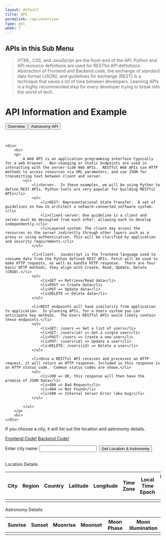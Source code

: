 ```yaml
---
layout: default
title: API
permalink: /api/overview
type: pbl
week: 7
---
```

<!-- HTML table fragment for page -->
## APIs in this Sub Menu
> HTML, CSS, and JavaScript are the front-end of the API.  Python and API resource definitions are used for RESTful API definitions. Abstraction of Frontend and Backend code, the exchange of standard data format (JSON), and guidelines for exchange (REST) is a technique that saves a lot of time between developers.  Learning APIs is a highly recommended step for every developer trying to break into the world of tech.<html>

<script>

    function testButtonClick(city) {
        
alert("yo momma!:  " + city);

        // prepare HTML result container for new output
        const resultContainer = document.getElementById("astronomy");

alert("1: " + resultContainer);

        // prepare fetch options
            const url = "https://weatherapi-com.p.rapidapi.com/astronomy.ison?q=San%Diego"; 

alert("2: " + url);
            
            const headers = {
                method: 'GET', // *GET, POST, PUT, DELETE, etc.
                mode: 'cors', // no-cors, *cors, same-origin
                cache: 'default', // *default, no-cache, reload, force-cache, only-if-cached
                credentials: 'omit', // include, *same-origin, omit
                headers: {
                    'Content-Type': 'application/json',
                    'X-RapidAPI-Key': '0b6ef107f7msh5606de624633ceap17521ejsn27566d20ff5b',
                    'X-RapidAPI-Host': 'weatherapi-com.p.rapidapi.com'
                },
            };

alert("3: " + headers);

        // fetch the API
        fetch(url, headers)
        // response is a RESTful "promise" on any successful fetch
        .then(response => {
            // check for response errors
            if (response.status !== 200) {
                const errorMsg = 'Database response error: ' + response.status;
                console.log(errorMsg);
                const tr = document.createElement("tr");
                const td = document.createElement("td");
                td.innerHTML = errorMsg;
                tr.appendChild(td);
                resultContainer.appendChild(tr);
                return;
            }
            // valid response will have json data
            response.json().then(data => {
                console.log(data);
                console.log(data.location)

                // World Data
                document.getElementById("name").innerHTML = data.location.name;
                document.getElementById("region").innerHTML = data.location.region;
                document.getElementById("country").innerHTML = data.location.country;
                document.getElementById("lat").innerHTML = data.location.lat;
                document.getElementById("lon").innerHTML = data.location.lon;
                document.getElementById("tz_id").innerHTML = data.location.tz_id;
                document.getElementById("localtime_epoch").innerHTML = data.location.localtime_epoch;
                document.getElementById("localtime").innerHTML = data.location.localtime;


        /*
                // Country data
                for (const row of data.countries_stat) {
                    console.log(row);

                    // tr for each row
                    const tr = document.createElement("tr");
                    // td for each column
                    const name = document.createElement("td");
                    const cases = document.createElement("td");
                    const deaths = document.createElement("td");
                    const active = document.createElement("td");

                    // data is specific to the API
                    name.innerHTML = row.country_name;
                    cases.innerHTML = row.cases; 
                    deaths.innerHTML = row.deaths; 
                    active.innerHTML = row.active_cases; 

                    // this builds td's into tr
                    tr.appendChild(name);
                    tr.appendChild(cases);
                    tr.appendChild(deaths);
                    tr.appendChild(active);

                    // add HTML to container
                    resultContainer.appendChild(tr);
                }
        */
            })
        })

alert("3: post fetch");

    }


</script>

<body>

<h1>API Information and Example</h1>

<a href="#overviewbutton"><button> Overview </button></a>
<a href="#astronomybutton"><button> Astronomy API </button></a>


<div id="overviewbutton">&nbsp;</div>

    <div>
        <hr>
        <p>
            A Web API is an application programming interface typically for a web browser.  Non-changing or Static Endpoints are used in interacting with the server-side Web APIs.  RESTful Web APIs use HTTP methods to access resources via URL parameters, and use JSON for transmitting text between client and server.
            <ul>
                <li>Server.  In these examples, we will be using Python to define REST APIs. Python tools are very popular for building RESTful APIs</li>
                <ul> 
                    <li>REST: Representational State Transfer.  A set of guidelines on how to architect a network-connected software system.</li>
                    <li>Client-server: One guideline is a client and server must be decoupled from each other, allowing each to develop independently.</li>
                    <li>Layered system: The client may access the resources on the server indirectly through other layers such as a proxy or using authentication. This will be clarified by application and security requirements.</li>
                </ul>

                <li>Client.  JavaScript is the frontend language used to consume data from the Python defined REST APIs. Fetch will be used to make HTTP requests, as well as handle HTTP response.  There are four basic HTTP methods, they align with Create, Read, Update, Delete (CRUD).</li>
                <ul> 
                    <li>GET => Retrieve/Read data</li>
                    <li>POST => Create data</li>
                    <li>PUT => Update data</li>
                    <li>DELETE => Delete data</li>
                </ul>

                <li>REST endpoints will have similarity from application to application.  In planning APIs, for a Users system you can anticipate key methods.  The Users RESTful APIs would likely contain these endpoints.</li>
                <ul> 
                    <li>GET: /users => Get a list of users</li>
                    <li>GET: /users(id) => Get a single user</li>
                    <li>POST: /users => Create a new user</li>
                    <li>PUT: /users(id) => Update a user</li>
                    <li>DELETE: /users(id) => Delete a user</li>
                </ul>

                <li>Once a RESTful API receives and processes an HTTP request, it will return an HTTP response. Included in this response is an HTTP status code.  Common status codes are shown.</li>
                <ul> 
                    <li>200 => OK, this response will then have the promise of JSON data</li>
                    <li>400 => Bad Request</li>
                    <li>404 => Not Found</li>
                    <li>500 => Internal Server Error (aka bug)</li>
                </ul>

            </ul>
        </p>
        <hr>
    </div>

<!-- HTML table fragment for page -->


If you choose a city, it will list out the location and astronomy details.

<div id="astronomybutton">

<a href="#" class="btn btn-primary">Frontend Code!</a>
<a href="https://github.com/jesa06/andafp/blob/f5ded5f90611be9291c8ffe45f696a5e8b42e9b8/_notebooks/2022-10-03-PBL-python_rapidapi.ipynb" class="btn btn-primary">Backend Code!</a><br>

<label for="city">Enter city name:</label>
<input type="text" id="city" name="city">&nbsp;&nbsp;<input type="button" value="Get Location & Astronomy" onclick="testButtonClick(document.getElementById('city').value)">
<br><br>

<table>
  <thead>Location Details
  <tr>
    <th>City</th>
    <th>Region</th>
    <th>Country</th>
    <th>Latitude</th>
    <th>Longitude</th>
    <th>Time Zone</th>
    <th>Local Time Epoch</th>
    <th>Local Date and Time</th>
  </tr>
  </thead>
  <tbody>
    <td id="name"></td>
    <td id="region"></td>
    <td id="country"></td>
    <td id="lat"></td>
    <td id="lon"></td>
    <td id="tz_id"></td>
    <td id="localtime_epoch"></td>
    <td id="localtime"></td>
  </tbody>
</table>






<table>
    <thead>Astronomy Details
    <tr>
        <th>Sunrise</th>
        <th>Sunset</th>
        <th>Moonrise</th>
        <th>Moonset</th>
        <th>Moon Phase</th>
        <th>Moon Illumination</th>
    </tr>
    </thead>
    <tbody>
        <td id= "astronomy"></td>
        <td id= "astronomy"></td>
        <td id= "astronomy"></td>
        <td id= "astronomy"></td>
        <td id= "astronomy"></td>
        <td id= "astronomy"></td>
    </tbody>
</table>    


<script>


/*
import requests

url = "https://weatherapi-com.p.rapidapi.com/astronomy.json"

city = input("Choose a city")
querystring = {"q":city}

headers = {
	"X-RapidAPI-Key": "0b6ef107f7msh5606de624633ceap17521ejsn27566d20ff5b",
	"X-RapidAPI-Host": "weatherapi-com.p.rapidapi.com"
}

response = requests.request("GET", url, headers=headers, params=querystring)

print(response.json)

print("Location details")
loc = response.json().get('location')  // turn response to json() so we can extract "world_total"
for key, value in loc.items():  // this finds key, value pairs in country
    print(key, ":", value)

print()

// This code looks for USA in "countries_stats"
print("Astronomy details")
astro = response.json().get('astronomy') // countries is the key, countries_stat is the value
// print(astro.items())
for key, value in astro.items():
	for x in value.keys() :
		print(x, ":", value[x])

//astro in astronomy:  # countries is a list
    //print(astro)
*/

<script>